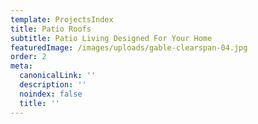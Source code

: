 ```yaml
---
template: ProjectsIndex
title: Patio Roofs
subtitle: Patio Living Designed For Your Home
featuredImage: /images/uploads/gable-clearspan-04.jpg
order: 2
meta:
  canonicalLink: ''
  description: ''
  noindex: false
  title: ''
---
```

